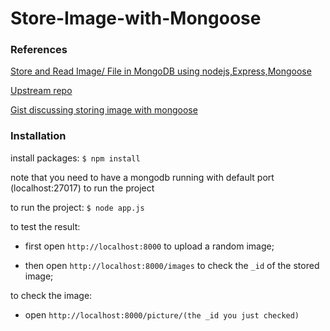 # Store-Image-with-Mongoose


### References

[Store and Read Image/ File in MongoDB using nodejs,Express,Mongoose](http://blog.nbostech.com/2016/10/store-and-read-image-file-in-mongodb-using-nodejsexpressmongoose/)

[Upstream repo](https://github.com/TarunKashyap18/storeImage)

[Gist discussing storing image with mongoose](https://gist.github.com/aheckmann/2408370)

### Installation

install packages: ```$ npm install```

note that you need to have a mongodb running with default port (localhost:27017) to run the project

to run the project: ```$ node app.js```

to test the result:

- first open ```http://localhost:8000``` to upload a random image;

- then open ```http://localhost:8000/images``` to check the ```_id``` of the stored image;

to check the image:

- open ```http://localhost:8000/picture/(the _id you just checked)```
